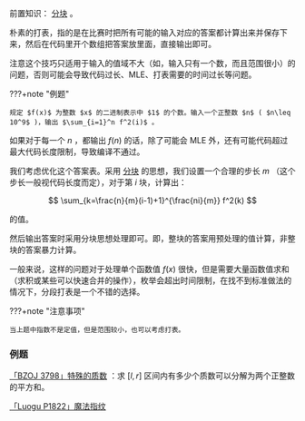 前置知识： [分块](../ds/decompose.md) 。

朴素的打表，指的是在比赛时把所有可能的输入对应的答案都计算出来并保存下来，然后在代码里开个数组把答案放里面，直接输出即可。

注意这个技巧只适用于输入的值域不大（如，输入只有一个数，而且范围很小）的问题，否则可能会导致代码过长、MLE、打表需要的时间过长等问题。

???+note "例题"

    规定 $f(x)$ 为整数 $x$ 的二进制表示中 $1$ 的个数。输入一个正整数 $n$ ( $n\leq 10^9$ )，输出 $\sum_{i=1}^n f^2(i)$ 。

如果对于每一个 $n$ ，都输出 $f(n)$ 的话，除了可能会 MLE 外，还有可能代码超过最大代码长度限制，导致编译不通过。

我们考虑优化这个答案表。采用 [分块](../ds/decompose/) 的思想，我们设置一个合理的步长 $m$ （这个步长一般视代码长度而定），对于第 $i$ 块，计算出：

$$
\sum_{k=\frac{n}{m}(i-1)+1}^{\frac{ni}{m}} f^2(k)
$$

的值。

然后输出答案时采用分块思想处理即可。即，整块的答案用预处理的值计算，非整块的答案暴力计算。

一般来说，这样的问题对于处理单个函数值 $f(x)$ 很快，但是需要大量函数值求和（求积或某些可以快速合并的操作），枚举会超出时间限制，在找不到标准做法的情况下，分段打表是一个不错的选择。

???+note "注意事项"

    当上题中指数不是定值，但是范围较小，也可以考虑打表。

### 例题

 [「BZOJ 3798」特殊的质数](https://www.lydsy.com/JudgeOnline/problem.php?id=3798) ：求 $[l,r]$ 区间内有多少个质数可以分解为两个正整数的平方和。

 [「Luogu P1822」魔法指纹](https://www.luogu.com.cn/problem/show?pid=P1822) 
